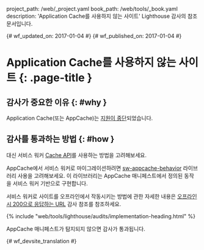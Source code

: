 project_path: /web/_project.yaml
book_path: /web/tools/_book.yaml
description: 'Application Cache를 사용하지 않는 사이트' Lighthouse 감사의 참조 문서입니다.

{# wf_updated_on: 2017-01-04 #}
{# wf_published_on: 2017-01-04 #}

# Application Cache를 사용하지 않는 사이트  {: .page-title }

## 감사가 중요한 이유 {: #why }

Application Cache(또는 AppCache)는 [지원이 중단][deprecated]되었습니다.

[deprecated]: https://html.spec.whatwg.org/multipage/browsers.html#offline

## 감사를 통과하는 방법 {: #how }

대신 서비스 워커 [Cache API][API]를 사용하는 방법을 고려해보세요.

AppCache에서 서비스 워커로 마이그레이션하려면
[sw-appcache-behavior][sw-appcache-behavior] 라이브러리 사용을 고려해보세요. 이 라이브러리는
AppCache 매니페스트에서 정의된 동작을 서비스 워커 기반으로
구현합니다.

서비스 워커로 사이트를 오프라인에서 작동시키는 방법에 관한 자세한 내용은
[오프라인 시 200으로 응답하는 URL](http-200-when-offline) 감사
참조를 참조하세요.

[API]: https://developer.mozilla.org/en-US/docs/Web/API/Cache

[sw-appcache-behavior]: https://github.com/GoogleChrome/sw-helpers/blob/master/packages/sw-appcache-behavior

{% include "web/tools/lighthouse/audits/implementation-heading.html" %}

AppCache 매니페스트가 탐지되지 않으면 감사가 통과됩니다.


{# wf_devsite_translation #}
